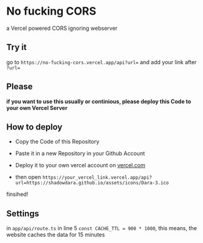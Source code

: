# No fucking CORS

a Vercel powered CORS ignoring webserver

## Try it

go to `https://no-fucking-cors.vercel.app/api?url=` and
add your link after `?url=`

## Please

**if you want to use this usually or continious,
please deploy this Code to your own Vercel Server**

## How to deploy

- Copy the Code of this Repository

- Paste it in a new Repository in your Github Account

- Deploy it to your own vercel account on [vercel.com](https://vercel.com)

- then open `https://your_vercel_link.vercel.app/api?url=https://shadowdara.github.io/assets/icons/Dara-3.ico`

finsihed!

## Settings

in `app/api/route.ts` in line 5 `const CACHE_TTL = 900 * 1000`,
this means, the website caches the data for 15 minutes

